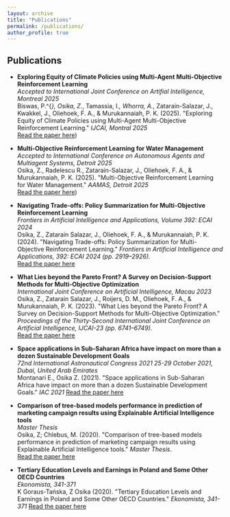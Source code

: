 ```yaml
---
layout: archive
title: "Publications"
permalink: /publications/
author_profile: true
---
```


## Publications


- **Exploring Equity of Climate Policies using Multi-Agent Multi-Objective Reinforcement Learning**  
  *Accepted to International Joint Conference on Artifial Intelligence, Montreal 2025*  
  Biswas, P.^{*}, Osika, Z.*, Tamassia, I.*, Whorra, A.*, Zatarain-Salazar, J., Kwakkel, J., Oliehoek, F. A., & Murukannaiah, P. K. (2025). "Exploring Equity of Climate Policies using Multi-Agent Multi-Objective Reinforcement Learning." _IJCAI, Montral 2025_  
  [Read the paper here](https://arxiv.org/search/cs?searchtype=author&query=Osika,+Z))

- **Multi-Objective Reinforcement Learning for Water Management**  
  *Accepted to International Conference on Autonomous Agents and Multiagent Systems, Detroit 2025*  
  Osika, Z., Radelescu R., Zatarain-Salazar, J., Oliehoek, F. A., & Murukannaiah, P. K. (2025). "Multi-Objective Reinforcement Learning for Water Management." _AAMAS, Detroit 2025_  
  [Read the paper here](https://arxiv.org/search/cs?searchtype=author&query=Osika,+Z))

- **Navigating Trade-offs: Policy Summarization for Multi-Objective Reinforcement Learning**  
  *Frontiers in Artificial Intelligence and Applications, Volume 392: ECAI 2024*  
  Osika, Z., Zatarain Salazar, J., Oliehoek, F. A., & Murukannaiah, P. K. (2024). "Navigating Trade-offs: Policy Summarization for Multi-Objective Reinforcement Learning." _Frontiers in Artificial Intelligence and Applications, 392: ECAI 2024 (pp. 2919–2926)._  
  [Read the paper here](https://ebooks.iospress.nl/doi/10.3233/FAIA240830#:~:text=real%2Dworld%20application.-,Download,-Contact)

- **What Lies beyond the Pareto Front? A Survey on Decision-Support Methods for Multi-Objective Optimization**  
  *International Joint Conference on Artificial Intelligence, Macau 2023*  
  Osika, Z., Zatarain Salazar, J., Roijers, D. M., Oliehoek, F. A., & Murukannaiah, P. K. (2023). "What Lies beyond the Pareto Front? A Survey on Decision-Support Methods for Multi-Objective Optimization." _Proceedings of the Thirty-Second International Joint Conference on Artificial Intelligence, IJCAI-23 (pp. 6741–6749)._  
  [Read the paper here](https://www.ijcai.org/proceedings/2023/0755.pdf)

- **Space applications in Sub-Saharan Africa have impact on more than a dozen Sustainable Development Goals**  
  *72nd International Astronautical Congress 2021 25-29 October 2021, Dubai, United Arab Emirates*  
  Montanari E., Osika Z. (2021). "Space applications in Sub-Saharan Africa have impact on more than a dozen Sustainable Development Goals." _IAC 2021_ 
  [Read the paper here](https://cejsh.icm.edu.pl/cejsh/element/bwmeta1.element.cejsh-5b87fcbd-ad57-46be-a5c4-ef60f7278194)


- **Comparison of tree-based models performance in prediction of marketing campaign results using Explainable Artificial Intelligence tools**  
  *Master Thesis*  
  Osika, Z; Chlebus, M. (2020). "Comparison of tree-based models performance in prediction of marketing campaign results using Explainable Artificial Intelligence tools." _Master Thesis_.  
  [Read the paper here](https://www.researchgate.net/profile/Marcin-Chlebus/publication/341914621_COMPARISON_OF_TREE-BASED_MODELS_PERFORMANCE_IN_PREDICTION_OF_MARKETING_CAMPAIGN_RESULTS_USING_EXPLAINABLE_ARTIFICIAL_INTELLIGENCE_TOOLS_MARCIN_CHLEBUS_ZUZANNA_OSIKA_UNIVERSITY_OF_WARSAW_FACULTY_OF_ECO/links/5ed95c3492851c9c5e815902/COMPARISON-OF-TREE-BASED-MODELS-PERFORMANCE-IN-PREDICTION-OF-MARKETING-CAMPAIGN-RESULTS-USING-EXPLAINABLE-ARTIFICIAL-INTELLIGENCE-TOOLS-MARCIN-CHLEBUS-ZUZANNA-OSIKA-UNIVERSITY-OF-WARSAW-FACULTY-OF-ECO.pdf)

- **Tertiary Education Levels and Earnings in Poland and Some Other OECD Countries**  
  *Ekonomista, 341-371*  
  K Goraus-Tańska, Z Osika (2020). "Tertiary Education Levels and Earnings in Poland and Some Other OECD Countries." _Ekonomista, 341-371_ 
  [Read the paper here](https://cejsh.icm.edu.pl/cejsh/element/bwmeta1.element.cejsh-5b87fcbd-ad57-46be-a5c4-ef60f7278194)
